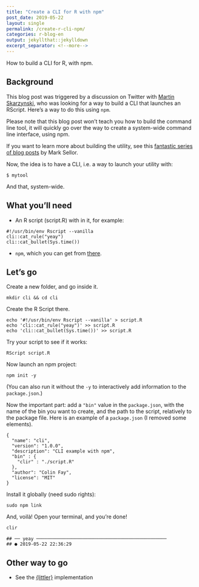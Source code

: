 ```yaml
---
title: "Create a CLI for R with npm"
post_date: 2019-05-22
layout: single
permalink: /create-r-cli-npm/
categories: r-blog-en
output: jekyllthat::jekylldown
excerpt_separator: <!--more-->
---
```


How to build a CLI for R, with npm.

## Background

This blog post was triggered by a discussion on Twitter with [Martin
Skarzynski](https://twitter.com/_ColinFay/status/1131205018068160515),
who was looking for a way to build a CLI that launches an RScript.
Here’s a way to do this using `npm`.

Please note that this blog post won’t teach you how to build the command
line tool, it will quickly go over the way to create a system-wide
command line interface, using npm.

If you want to learn more about building the utility, see this
[fantastic series of blog
posts](https://blog.sellorm.com/2017/12/18/learn-to-write-command-line-utilities-in-r/)
by Mark Sellor.

Now, the idea is to have a CLI, i.e. a way to launch your utility with:

    $ mytool

And that, system-wide.

## What you’ll need

  - An R script (script.R) with in it, for example:

<!-- end list -->

    #!/usr/bin/env Rscript --vanilla
    cli::cat_rule("yeay")
    cli::cat_bullet(Sys.time())

  - `npm`, which you can get from
    [there](https://nodejs.org/en/download/).

## Let’s go

Create a new folder, and go inside it.

    mkdir cli && cd cli

Create the R Script there.

    echo '#!/usr/bin/env Rscript --vanilla' > script.R
    echo 'cli::cat_rule("yeay")' >> script.R
    echo 'cli::cat_bullet(Sys.time())' >> script.R

Try your script to see if it works:

    RScript script.R

Now launch an npm project:

    npm init -y

(You can also run it without the `-y` to interactively add information
to the `package.json`.)

Now the important part: add a `"bin"` value in the `package.json`, with
the name of the bin you want to create, and the path to the script,
relatively to the package file. Here is an example of a `package.json`
(I removed some elements).

    {
      "name": "cli",
      "version": "1.0.0",
      "description": "CLI example with npm",
      "bin" : {
        "clir" : "./script.R"
      },
      "author": "Colin Fay",
      "license": "MIT"
    }

Install it globally (need sudo rights):

    sudo npm link

And, voilà\! Open your terminal, and you’re done\!

``` bash
clir
```

    ## ── yeay ────────────────────────────────────────────────
    ## ● 2019-05-22 22:36:29

## Other way to go

  - See the [{littler}](https://github.com/eddelbuettel/littler)
    implementation
